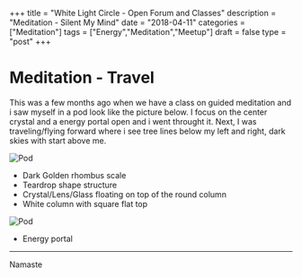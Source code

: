 +++
title = "White Light Circle - Open Forum and Classes"
description = "Meditation - Silent My Mind"
date = "2018-04-11"
categories = ["Meditation"]
tags = ["Energy","Meditation","Meetup"]
draft = false
type = "post"
+++

# Meditation - Travel

This was a few months ago when we have a class on guided meditation and i saw myself in a pod look like the picture below. I focus on the center crystal and a energy portal open and i went throught it. Next, I was traveling/flying forward where i see tree lines below my left and right, dark skies with start above me.

![Pod](/images/vision-pod.jpg)

- Dark Golden rhombus scale
- Teardrop shape structure
- Crystal/Lens/Glass floating on top of the round column
- White column with square flat top

![Pod](/images/vision-energy-portal.jpg)

- Energy portal

---

Namaste